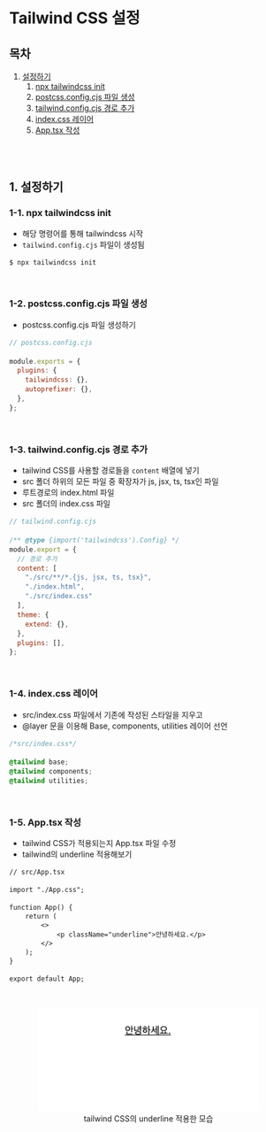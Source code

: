 # Tailwind CSS 설정

## 목차

1. [설정하기](#1-설정하기)
    1. [npx tailwindcss init](#1-1-npx-tailwindcss-init)
    2. [postcss.config.cjs 파일 생성](#1-2-postcssconfigcjs-파일-생성)
    3. [tailwind.config.cjs 경로 추가](#1-3-tailwindconfigcjs-경로-추가)
    4. [index.css 레이어](#1-4-indexcss-레이어)
    5. [App.tsx 작성](#1-5-apptsx-작성)

<br/>
<br/>

## 1. 설정하기

### 1-1. npx tailwindcss init

- 해당 명령어를 통해 tailwindcss 시작
- `tailwind.config.cjs` 파일이 생성됨

```bash
$ npx tailwindcss init
```

<br/>

### 1-2. postcss.config.cjs 파일 생성

- postcss.config.cjs 파일 생성하기

```js
// postcss.config.cjs

module.exports = {
  plugins: {
    tailwindcss: {},
    autoprefixer: {},
  },
};
```

<br/>

### 1-3. tailwind.config.cjs 경로 추가

- tailwind CSS를 사용할 경로들을 `content` 배열에 넣기
- src 폴더 하위의 모든 파일 중 확장자가 js, jsx, ts, tsx인 파일
- 루트경로의 index.html 파일
- src 폴더의 index.css 파일

```js
// tailwind.config.cjs

/** @type {import('tailwindcss').Config} */
module.export = {
  // 경로 추가
  content: [
    "./src/**/*.{js, jsx, ts, tsx}",
    "./index.html",
    "./src/index.css"
  ],
  theme: {
    extend: {},
  },
  plugins: [],
};
```

<br/>

### 1-4. index.css 레이어

- src/index.css 파일에서 기존에 작성된 스타일을 지우고
- @layer 문을 이용해 Base, components, utilities 레이어 선언

```css
/*src/index.css*/

@tailwind base;
@tailwind components;
@tailwind utilities;
```

<br/>

### 1-5. App.tsx 작성

- tailwind CSS가 적용되는지 App.tsx 파일 수정
- tailwind의 underline 적용해보기

```tsx
// src/App.tsx

import "./App.css";

function App() {
    return (
        <>
            <p className="underline">안녕하세요.</p>
        </>
    );
}

export default App;
```

<br/>

<p align="center">
    <img src="../../assets/img/Apollo_tailwind_test.png" width="400" alt="Apollo_tailwind_test"><br/>
    <span>tailwind CSS의 underline 적용한 모습</span>
</p>

<br/>